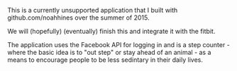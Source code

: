 This is a currently unsupported application that I built with github.com/noahhines over the summer of 2015.

We will (hopefully) (eventually) finish this and integrate it with the fitbit.

The application uses the Facebook API for logging in and is a step counter - where the basic idea is to "out step" or stay ahead of an animal - as a means to encourage people to be less sedintary in their daily lives.